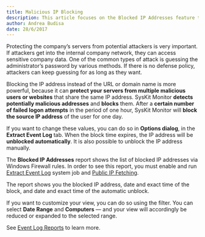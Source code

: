 ```yaml
---
title: Malicious IP Blocking
description: This article focuses on the Blocked IP Addresses feature that creates a list of blocked IP addresses via Windows Firewall rules.
author: Andrea Budisa
date: 28/6/2017
---
```

Protecting the company’s servers from potential attackers is very important. If attackers get into the internal company network, they can access sensitive company data. One of the common types of attack is guessing the administrator’s password by various methods. If there is no defense policy, attackers can keep guessing for as long as they want.

Blocking the IP address instead of the URL or domain name is more powerful, because it can **protect your servers from multiple malicious users or websites** that share the same IP address. SysKit Monitor **detects potentially malicious addresses** and **blocks** them. After a **certain number of failed logon attempts** in the period of one hour, SysKit Monitor will **block the source IP address** of the user for one day. 

If you want to change these values, you can do so in **Options dialog**, in the **Extract Event Log** tab. When the block time expires, the IP address will be **unblocked automatically**. It is also possible to unblock the IP address manually.

The **Blocked IP Addresses** report shows the list of blocked IP addresses via Windows Firewall rules. In order to see this report, you must enable and run [Extract Event Log](#internal/get-to-know-syskit-monitor/backstage-screen/configuration/options/#extract-event-log) system job and [Public IP Fetching](#internal/get-to-know-syskit-monitor/backstage-screen/configuration/options/#general).

The report shows you the blocked IP address, date and exact time of the block, and date and exact time of the automatic unblock.

If you want to customize your view, you can do so using the filter. You can select **Date Range** and **Computers** — and your view will accordingly be reduced or expanded to the selected range.

See [Event Log Reports](#internal/get-to-know-syskit-monitor/reports/event-log-reports) to learn more.